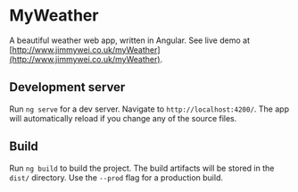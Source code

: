 # MyWeather

A beautiful weather web app, written in Angular. See live demo at [http://www.jimmywei.co.uk/myWeather](http://www.jimmywei.co.uk/myWeather).

## Development server

Run `ng serve` for a dev server. Navigate to `http://localhost:4200/`. The app will automatically reload if you change any of the source files.

## Build

Run `ng build` to build the project. The build artifacts will be stored in the `dist/` directory. Use the `--prod` flag for a production build.

